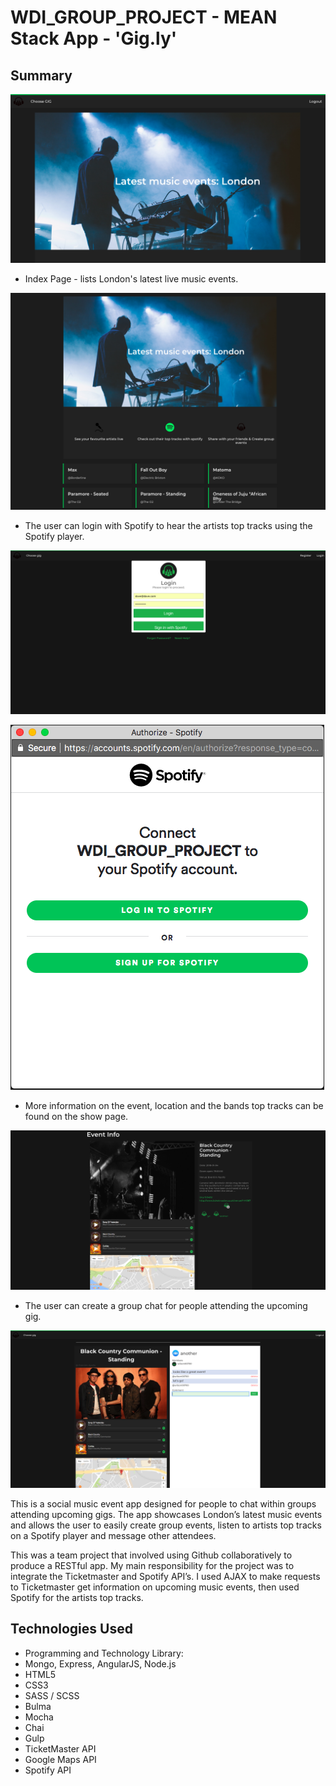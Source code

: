 # WDI_GROUP_PROJECT - MEAN Stack App - 'Gig.ly'

## Summary

![](./screenshots/CoverPage.png)

* Index Page - lists London's latest live music events.

![](./screenshots/IndexPage2.png)

* The user can login with Spotify to hear the artists top tracks using the Spotify player.

![](./screenshots/LoginPage.png)

![](./screenshots/LoginSpotify.png)

* More information on the event, location and the bands top tracks can be found on the show page.

![](./screenshots/EventShowPage.png)

* The user can create a group chat for people attending the upcoming gig.

![](./screenshots/GroupShowPage.png)

This is a social music event app designed for people to chat within groups attending upcoming gigs. The app showcases London’s latest music events and allows the user to easily create group events, listen to artists top tracks on a Spotify player and message other attendees.

This was a team project that involved using Github collaboratively to produce a RESTful app. My main responsibility for the project was to integrate the Ticketmaster and Spotify API’s. I used AJAX to make requests to Ticketmaster get information on upcoming music events, then used Spotify for the artists top tracks.  

## Technologies Used

* Programming and Technology Library:
* Mongo, Express, AngularJS, Node.js
* HTML5
* CSS3
* SASS / SCSS
* Bulma
* Mocha
* Chai
* Gulp
* TicketMaster API
* Google Maps API
* Spotify API
